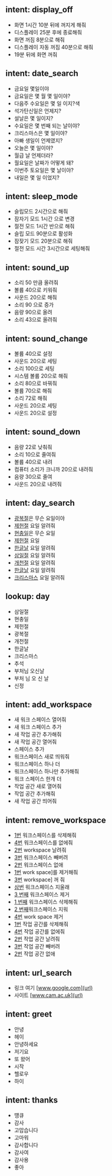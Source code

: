 ## intent: display_off
- 화면 1시간 10분 뒤에 꺼지게 해줘
- 디스플레이 25분 후에 종료해줘
- 화면 꺼짐 8분으로 해줘
- 디스플레이 자동 꺼짐 40분으로 해줘
- 19분 뒤에 화면 꺼줘

## intent: date_search
- 금요일 몇일이야
- 금요일은 몇 월 몇 일이야?
- 다음주 수요일은 몇 일 이지?색
- 석가탄신일은 언제지?
- 설날은 몇 일이지?
- 수요일은 몇 번째 되는 날이야?
- 크리스마스은 몇 일이야?
- 아빠 생일이 언제였지?
- 오늘은 몇 일이야?
- 월급 날 언제더라?
- 월요일은 날짜가 어떻게 돼?
- 이번주 토요일은 몇 날이야?
- 내일은 몇 일 이었지?

## intent: sleep_mode
- 슬립모드 2시간으로 해줘
- 잠자기 모드 1시간 으로 변경
- 절전 모드 1시간 반으로 해줘
- 슬립 모드 90분으로 활성화
- 잠잦기 모드 20분으로 해줘
- 절전 모드 시간 3시간으로 세팅해줘

## intent: sound_up
- 소리 50 만큼 올려줘
- 볼륨 40으로 키워줘
- 사운드 20으로 해줘
- 소리 90 으로 증가
- 음량 90으로 올려
- 소리 43으로 올려줘

## intent: sound_change
- 볼륨 40으로 설정
- 사운드 20으로 세팅
- 소리 100으로 세팅
- 시스템 볼륨 20으로 해줘
- 소리 80으로 바꿔줘
- 볼륨 70으로 해줘
- 소리 72로 해줘
- 사운드 20으로 세팅
- 사운드 20으로 설정

## intent: sound_down
- 음량 22로 낮춰줘
- 소리 10으로 줄여줘
- 볼륨 40으로 내려
- 컴퓨터 소리가 크니까 20으로 내려줘
- 음량 30으로 줄여
- 사운드 20으로 내려줘

## intent: day_search
- [광복절](day)은 무슨 요일이야
- [제헌절](day) 요일 알려줘
- [현충일](day)은 무슨 요일
- [제헌절](day) 요일
- [한글날](day) 요일 알려줘
- [삼일절](day) 요일 알려줘
- [개천절](day) 요일 알려줘
- [한글날](day) 요일 알려줘
- [크리스마스](day) 요일 알려줘

## lookup: day
- 삼일절
- 현충일
- 제헌절
- 광복절
- 개천절
- 한글날
- 크리스마스
- 추석
- 부처님 오신날
- 부처 님 오 신 날
- 신정

## intent: add_workspace
- 새 워크 스페이스 열어줘
- 새 워크 스페이스 추가
- 새 작업 공간 추가해줘
- 새 작업 공간 열어줘
- 스페이스 추가
- 워크스페이스 새로 띄워줘
- 워크스페이스 하나 더
- 워크스페이스 하나만 추가해줘
- 워크 스페이스 한개 더
- 작업 공간 새로 열어줘
- 작업 공간 추가해줘
- 새 작업 공간 띄어줘

## intent: remove_workspace
- [1번](workspace) 워크스페이스를 삭제해줘
- [4번](workspace) 워크스페이스를 없에줘
- [2번](workspace) workspace 날려줘
- [3번](workspace) 워크스페이스 빼버려
- [2번](workspace) 워크스페이스 없애
- [1번](workspace) work space]를 제거해줘
- [3번](workspace) workspace] 꺼 줘
- [삼번](workspace) 워크스페이스 지울래
- [3 번째](workspace) 워크스페이스 제거
- [1 번째](workspace) 워크스페이스 삭제해줘
- [2 번째](workspace)워크스페이스 지워
- [4번](workspace) work space 제거
- [1번](workspace) 작업 공간를 삭제해줘
- [4번](workspace) 작업 공간를 없에줘
- [2번](workspace) 작업 공간 날려줘
- [3번](workspace) 작업 공간 빼버려
- [2번](workspace) 작업 공간 없애

## intent: url_search
- 링크 여기 [www.google.com](url)
- 사이트 [www.cam.ac.uk](url)

## intent: greet
- 안녕
- 헤이
- 안녕하세요
- 저기요
- 또 왔어
- 시작
- 헬로우
- 하이


## intent: thanks
- 떙큐
- 감사
- 고맙습니다
- 고마워
- 감사합니다
- 감사여
- 감사용
- 좋아

